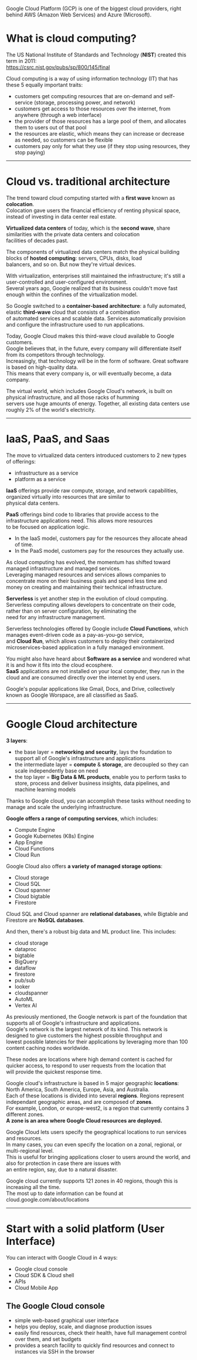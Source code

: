 Google Cloud Platform (GCP) is one of the biggest cloud providers, right behind AWS (Amazon Web Services) and Azure (Microsoft).

# What is cloud computing?

The US National Institute of Standards and Technology (**NIST**) created this term in 2011:  
https://csrc.nist.gov/pubs/sp/800/145/final  

Cloud computing is a way of using information technology (IT) that has these 5 equally important traits:
- customers get computing resources that are on-demand and self-service (storage, processing power, and network)
- customers get access to those resources over the internet, from anywhere (through a web interface)
- the provider of those resources has a large pool of them, and allocates them to users out of that pool
- the resources are elastic, which means they can increase or decrease as needed, so customers can be flexible
- customers pay only for what they use (if they stop using resources, they stop paying)

---

# Cloud vs. traditional architecture

The trend toward cloud computing started with a **first wave** known as **colocation**.  
Colocation gave users the financial efficiency of renting physical space, instead of investing in data center real estate.  

**Virtualized data centers** of today, which is the **second wave**, share similarities with the private data centers and colocation  
facilities of decades past.  

The components of virtualized data centers match the physical building blocks of **hosted computing**: servers, CPUs, disks, load  
balancers, and so on. But now they're virtual devices.  

With virtualization, enterprises still maintained the infrastructure; it's still a user-controlled and user-configured environment.  
Several years ago, Google realized that its business couldn't move fast enough within the confines of the virtualization model.  

So Google switched to a **container-based architecture**: a fully automated, elastic **third-wave** cloud that consists of a combination  
of automated services and scalable data. Services automatically provision and configure the infrastructure used to run applications.  

Today, Google Cloud makes this third-wave cloud available to Google customers.  
Google believes that, in the future, every company will differentiate itself from its competitors through technology.  
Increasingly, that technology will be in the form of software. Great software is based on high-quality data.  
This means that every company is, or will eventually become, a data company.  

The virtual world, which includes Google Cloud's network, is built on physical infrastructure, and all those racks of humming  
servers use huge amounts of energy. Together, all existing data centers use roughly 2% of the world's electricity.

---

# IaaS, PaaS, and Saas

The move to virtualized data centers introduced customers to 2 new types of offerings: 
- infrastructure as a service
- platform as a service

**IaaS** offerings provide raw compute, storage, and network capabilities, organized virtually into resources that are similar to  
physical data centers.  

**PaaS** offerings bind code to libraries that provide access to the infrastructure applications need. This allows more resources  
to be focused on application logic.  

- In the IaaS model, customers pay for the resources they allocate ahead of time.  
- In the PaaS model, customers pay for the resources they actually use.

As cloud computing has evolved, the momentum has shifted toward managed infrastructure and managed services.  
Leveraging managed resources and services allows companies to concentrate more on their business goals and spend less time and  
money on creating and maintaining their technical infrastructure.  

**Serverless** is yet another step in the evolution of cloud computing.  
Serverless computing allows developers to concentrate on their code, rather than on server configuration, by eliminating the  
need for any infrastructure management.  

Serverless technologies offered by Google include **Cloud Functions**, which manages event-driven code as a pay-as-you-go service,  
and **Cloud Run**, which allows customers to deploy their containerized microservices-based application in a fully managed environment.  

You might also have heard about **Software as a service** and wondered what it is and how it fits into the cloud ecosphere.  
**SaaS** applications are not installed on your local computer, they run in the cloud and are consumed directly over the internet by end users.  

Google's popular applications like Gmail, Docs, and Drive, collectively known as Google Worspace, are all classified as SaaS.

---

# Google Cloud architecture

**3 layers**:
- the base layer = **networking and security**, lays the foundation to support all of Google's infrastructure and applications
- the intermediate layer = **compute** & **storage**, are decoupled so they can scale independently base on need 
- the top layer = **Big Data & ML products**, enable you to perform tasks to store, process and deliver business insights,
  data pipelines, and machine learning models

Thanks to Google cloud, you can accomplish these tasks without needing to manage and scale the underlying infrastructure.  

**Google offers a range of computing services**, which includes:
- Compute Engine
- Google Kubernetes (K8s) Engine
- App Engine
- Cloud Functions
- Cloud Run

Google Cloud also offers **a variety of managed storage options**:
- Cloud storage
- Cloud SQL
- Cloud spanner
- Cloud bigtable
- Firestore

Cloud SQL and Cloud spanner are **relational databases**, while Bigtable and Firestore are **NoSQL databases**.  

And then, there's a robust big data and ML product line. This includes:
- cloud storage
- dataproc
- bigtable
- BigQuery
- dataflow
- firestore
- pub/sub
- looker
- cloudspanner
- AutoML
- Vertex AI

As previously mentioned, the Google network is part of the foundation that supports all of Google's infrastructure and applications.  
Google's network is the largest network of its kind. This network is designed to give customers the highest possible throughput and  
lowest possible latencies for their applications by leveraging more than 100 content caching nodes worldwide.  

These nodes are locations where high demand content is cached for quicker access, to respond to user requests from the location that  
will provide the quickest response time.  

Google cloud's infrastructure is based in 5 major geographic **locations**: North America, South America, Europe, Asia, and Australia.  
Each of these locations is divided into several **regions**. Regions represent independant geographic areas, and are composed of **zones**.  
For example, London, or europe-west2, is a region that currently contains 3 different zones.  
**A zone is an area where Google Cloud resources are deployed.**  

Google Cloud lets users specify the geographical locations to run services and resources.  
In many cases, you can even specify the location on a zonal, regional, or multi-regional level.  
This is useful for bringing applications closer to users around the world, and also for protection in case there are issues with  
an entire region, say, due to a natural disaster.  

Google cloud currently supports 121 zones in 40 regions, though this is increasing all the time.  
The most up to date information can be found at cloud.google.com/about/locations  

---

# Start with a solid platform (User Interface)

You can interact with Google Cloud in 4 ways:
- Google cloud console
- Cloud SDK & Cloud shell
- APIs
- Cloud Mobile App

## The Google Cloud console

- simple web-based graphical user interface
- helps you deploy, scale, and diagnose production issues 
- easily find resources, check their health, have full management control over them, and set budgets
- provides a search facility to quickly find resources and connect to instances via SSH in the browser


  




